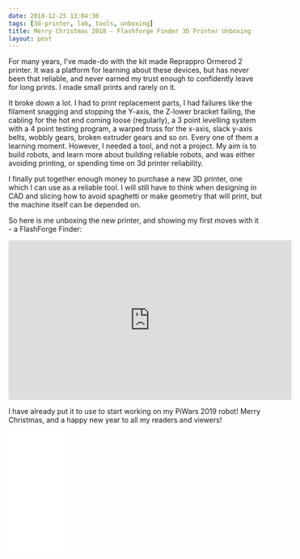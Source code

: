 ```yaml
---
date: 2018-12-25 13:04:30
tags: [3d-printer, lab, tools, unboxing]
title: Merry Christmas 2018 - Flashforge Finder 3D Printer Unboxing
layout: post
---
```

For many years, I've made-do with the kit made Reprappro Ormerod 2 printer. It was a platform for learning about these devices, but has never been that reliable, and never earned my trust enough to confidently leave for long prints. I made small prints and rarely on it.

It broke down a lot. I had to print replacement parts, I had failures like the filament snagging and stopping the Y-axis, the Z-lower bracket failing, the cabling for the hot end coming loose (regularly), a 3 point levelling system with a 4 point testing program, a warped truss for the x-axis, slack y-axis belts, wobbly gears, broken extruder gears and so on. Every one of them a learning moment. However, I needed a tool, and not a project. My aim is to build robots, and learn more about building reliable robots, and was either avoiding printing, or spending time on 3d printer reliability.

I finally put together enough money to purchase a new 3D printer, one which I can use as a reliable tool. I will still have to think when designing in CAD and slicing how to avoid spaghetti or make geometry that will print, but the machine itself can be depended on.

So here is me unboxing the new printer, and showing my first moves with it - a FlashForge Finder:

<div class="embed-responsive embed-responsive-16by9">
<iframe width="560" height="315" src="https://www.youtube.com/embed/0MuEUecYNEY" frameborder="0" allowfullscreen="True"></iframe>
</div>

I have already put it to use to start working on my PiWars 2019 robot!
Merry Christmas, and a happy new year to all my readers and viewers!

<iframe style="width:120px;height:240px;" marginwidth="0" marginheight="0" scrolling="no" frameborder="0" src="//ws-eu.amazon-adsystem.com/widgets/q?ServiceVersion=20070822&OneJS=1&Operation=GetAdHtml&MarketPlace=GB&source=ss&ref=as_ss_li_til&ad_type=product_link&tracking_id=orionrobots-21&language=en_GB&marketplace=amazon&region=GB&placement=B00ZBS86ZW&asins=B00ZBS86ZW&linkId=9ab6fa679217681fcc38f6eefd55862b&show_border=true&link_opens_in_new_window=true"></iframe>
